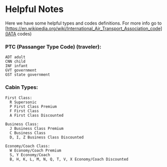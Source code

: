 # Helpful Notes

Here we have some helpful types and codes definitions.
For more info go to [https://en.wikipedia.org/wiki/International_Air_Transport_Association_code](IATA codes)

### PTC (Passanger Type Code) (traveler):

    ADT adult
    CNN child
    INF infant
    GVT government
    GST state government

### Cabin Types:

    First Class:
      R Supersonic
      P First Class Premium
      F First Class
      A First Class Discounted

    Business Class:
      J Business Class Premium
      C Business Class
      D, I, Z Business Class Discounted

    Economy/Coach Class:
      W Economy/Coach Premium
      S, Y Economy/Coach
      B, H, K, L, M, N, Q, T, V, X Economy/Coach Discounted

